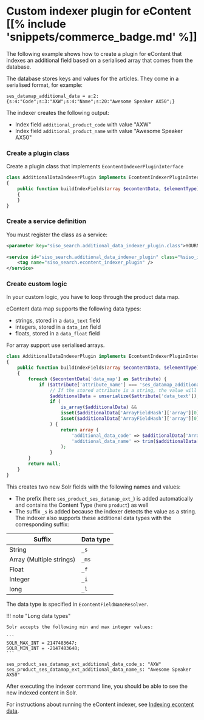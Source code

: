 # Custom indexer plugin for eContent [[% include 'snippets/commerce_badge.md' %]]

The following example shows how to create a plugin for eContent that indexes an additional field
based on a serialised array that comes from the database.

The database stores keys and values for the articles. They come in a serialised format, for example:

``` 
ses_datamap_additional_data = a:2:{s:4:"Code";s:3:"AXW";s:4:"Name";s:20:"Awesome Speaker AX50";}
```

The indexer creates the following output:

- Index field `additional_product_code` with value "AXW"
- Index field `additional_product_name` with value "Awesome Speaker AX50"

### Create a plugin class

Create a plugin class that implements `EcontentIndexerPluginInterface`

``` php
class AdditionalDataIndexerPlugin implements EcontentIndexerPluginInterface
{
    public function buildIndexFields(array $econtentData, $elementType)
    {
    }
}
```

### Create a service definition

You must register the class as a service:

``` xml
<parameter key="siso_search.additional_data_indexer_plugin.class">YOURNAMESPACE\AdditionalDataIndexerPlugin</parameter>
  
<service id="siso_search.additional_data_indexer_plugin" class="%siso_indexer.additional_data_indexer_plugin.class%">
    <tag name="siso_search.econtent_indexer_plugin" />
</service>
```

### Create custom logic

In your custom logic, you have to loop through the product data map.

eContent data map supports the following data types:

- strings, stored in a `data_text` field
- integers, stored in a `data_int` field
- floats, stored in a `data_float` field

For array support use serialised arrays.

``` php
class AdditionalDataIndexerPlugin implements EcontentIndexerPluginInterface
{
    public function buildIndexFields(array $econtentData, $elementType)
    {
        foreach ($econtentData['data_map'] as $attribute) {
            if ($attribute['attribute_name'] === 'ses_datamap_additional_data ') {
                // If the stored attribute is a string, the value will be in a field name data_text
                $additionalData = unserialize($attribute['data_text']);
                if (
                    is_array($additionalData) &&
                    isset($additionalData['ArrayFieldHash']['array'][0]['code']) &&
                    isset($additionalData['ArrayFieldHash']['array'][0]['name'])
                ) {
                    return array (
                        'additional_data_code' => $additionalData['ArrayFieldHash']['array'][0]['code'],
                        'additional_data_name' => trim($additionalData['ArrayFieldHash']['array'][0]['name'])
                    );
                }
        }
        return null;
    }
}
``` 

This creates two new Solr fields with the following names and values:

- The prefix (here `ses_product_ses_datamap_ext_`) is added automatically and contains the Content Type (here `product`) as well
- The suffix `_s` is added because the indexer detects the value as a string.
The indexer also supports these additional data types with the corresponding suffix:

|Suffix|Data type|
|---|---|
|String|`_s`|
|Array (Multiple strings)|`_ms`|
|Float|`_f`|
|Integer|`_i`|
|long|`_l`|

The data type is specified in `EcontentFieldNameResolver`.

!!! note "Long data types"

    Solr accepts the following min and max integer values:

    ```
    SOLR_MAX_INT = 2147483647;
    SOLR_MIN_INT = -2147483648;
    ```

```
ses_product_ses_datamap_ext_additional_data_code_s: "AXW"
ses_product_ses_datamap_ext_additional_data_name_s: "Awesome Speaker AX50"
```

After executing the indexer command line, you should be able to see the new indexed content in Solr.

For instructions about running the eContent indexer, see [Indexing econtent data](../../econtent_features/indexing_econtent_data/indexing_econtent_data.md).
